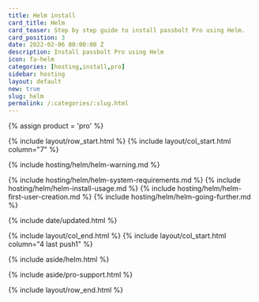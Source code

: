 ```yaml
---
title: Helm install
card_title: Helm
card_teaser: Step by step guide to install passbolt Pro using Helm.
card_position: 3
date: 2022-02-06 00:00:00 Z
description: Install passbolt Pro using Helm
icon: fa-helm
categories: [hosting,install,pro]
sidebar: hosting
layout: default
new: true
slug: helm
permalink: /:categories/:slug.html
---
```


{% assign product = 'pro' %}

{% include layout/row_start.html %}
{% include layout/col_start.html column="7" %}


{% include hosting/helm/helm-warning.md %}

{% include hosting/helm/helm-system-requirements.md %}
{% include hosting/helm/helm-install-usage.md %}
{% include hosting/helm/helm-first-user-creation.md %}
{% include hosting/helm/helm-going-further.md %}


{% include date/updated.html %}

{% include layout/col_end.html %}
{% include layout/col_start.html column="4 last push1" %}

{% include aside/helm.html %}

{% include aside/pro-support.html %}

{% include layout/row_end.html %}
